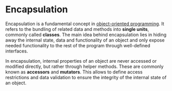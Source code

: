 # Encapsulation

Encapsulation is a fundamental concept in [object-oriented programming](object_oriented_programming.md). It refers to the bundling of related data and methods into **single units**, commonly called **classes**. The main idea behind encapsulation lies in hiding away the internal state, data and functionality of an object and only expose needed functionality to the rest of the program through well-defined interfaces.

In encapsulation, internal properties of an object are never accessed or modified directly, but rather through helper methods. These are commonly known as **accessors** and **mutators**. This allows to define access restrictions and data validation to ensure the integrity of the internal state of an object.